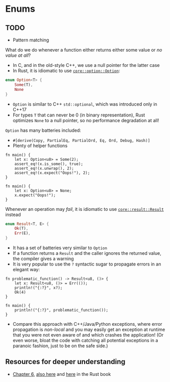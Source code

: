 # Enums

## TODO
+ Pattern matching

What do we do whenever a function either returns either some value or _no value at all_?
+ In C, and in the old-style C++, we use a null pointer for the latter case
+ In Rust, it is idiomatic to use [`core::option::Option`](https://doc.rust-lang.org/core/option/enum.Option.html):
```rust
enum Option<T> {
    Some(T),
    None
}
```
+ `Option` is similar to C++ `std::optional`, which was introduced only in C++17
+ For types `T` that can never be 0 (in binary representation), Rust optimizes `None` to a null pointer, so no performance degradation at all!

`Option` has many batteries included:
+ `#[derive(Copy, PartialEq, PartialOrd, Eq, Ord, Debug, Hash)]`
+ Plenty of helper functions
```rust,editable
fn main() {
    let x: Option<u8> = Some(2);
    assert_eq!(x.is_some(), true);
    assert_eq!(x.unwrap(), 2);
    assert_eq!(x.expect("Oops!"), 2);
}
```
```rust,editable
fn main() {
    let x: Option<u8> = None;
    x.expect("Oops!");
}
```

Whenever an operation may _fail_, it is idiomatic to use [`core::result::Result`](https://doc.rust-lang.org/core/result/enum.Result.html) instead
```rust
enum Result<T, E> {
    Ok(T),
    Err(E),
}
```
+ It has a set of batteries very similar to `Option`
+ If a function returns a `Result` and the caller ignores the returned value, the compiler gives a warning
+ It is very popular to use the `?` syntactic sugar to propagate errors in an elegant way:
```rust,editable
fn problematic_function() -> Result<u8, ()> {
    let x: Result<u8, ()> = Err(());
    println!("{:?}", x?);
    Ok(4)
}

fn main() {
    println!("{:?}", problematic_function());
}
```
+ Compare this approach with C++/Java/Python exceptions, where error propagation is _non-local_ and you may easily get an exception at runtime that you were not even aware of and which crashes the application! (Or even worse, bloat the code with catching all potential exceptions in a paranoic fashion, just to be on the safe side.)

## Resources for deeper understanding
+ [Chapter 6](https://doc.rust-lang.org/book/ch06-00-enums.html), [also here](https://doc.rust-lang.org/book/ch02-00-guessing-game-tutorial.html#handling-potential-failure-with-the-result-type) and [here](https://doc.rust-lang.org/book/ch09-02-recoverable-errors-with-result.html) in the Rust book
